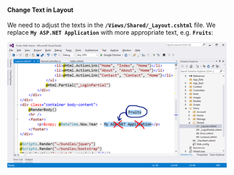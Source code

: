 #### Change Text in Layout

We need to adjust the texts in the **`/Views/Shared/_Layout.cshtml`** file. We replace **`My ASP.NET Application`** with more appropriate text, e.g. **`Fruits`**:

![](/assets/chapter-7-images/15.Fruits-10.png) 
